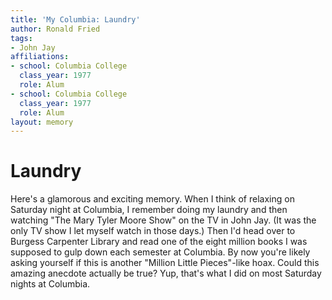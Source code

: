 ```yaml
---
title: 'My Columbia: Laundry'
author: Ronald Fried
tags:
- John Jay
affiliations:
- school: Columbia College
  class_year: 1977
  role: Alum
- school: Columbia College
  class_year: 1977
  role: Alum
layout: memory
---
```


# Laundry

Here's a glamorous and exciting memory.  When I think of relaxing on Saturday night at Columbia, I remember doing my laundry and then watching "The Mary Tyler Moore Show" on the TV in John Jay.  (It was the only TV show I let myself watch in those days.)  Then I'd head over to Burgess Carpenter Library and read one of the eight million books I was supposed to gulp down each semester at Columbia.  By now you're likely asking yourself if this is another "Million Little Pieces"-like hoax.  Could this amazing anecdote actually be true?  Yup, that's what I did on most Saturday nights at Columbia.
